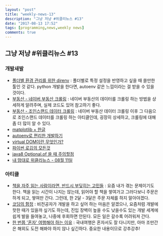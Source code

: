 ```yaml
---
layout: "post"
title: "weekly-news-13"
description: "그냥 저냥 #위클리뉴스 #13"
date: "2017-08-13 17:52"
tags: [programming,news,weekly news]
comments: true
---
```


## 그냥 저냥 #위클리뉴스 #13



### 개발새발



- [폴더별 환경 관리를 위한 direnv](https://blog.outsider.ne.kr/1306) : 폴더별로 특정 설정을 반영하고 싶을 때 쓸만한 툴인 것 같다. python 개발을 한다면, autoenv 같은 느낌이라는 걸 받을 수 있을 것이다.
- [부동산 - 네이버 부동산 크롤링](https://financedata.github.io/posts/naver-land-crawling.html) : 네이버 부동산의 데이터를 크롤링 하는 방법을 상세하게 알려주며, 실제 코드도 있어 참고하기 좋다.
- [부동산 - 조인스랜드 데이터 크롤링](https://financedata.github.io/posts/joins-land-crawling.html) : 네이버 부동산 데이터 크롤링 이후 그 다음으로 조인스랜드 데이터를 크롤링 하는 아티클인데, 굉장히 상세하고, 크롤링에 대해 좀 더 많이 알 수 있다.
- [matplotlib + 한글](https://financedata.github.io/posts/matplotlib-hangul-for-osx.html)
- [autoenv로 편리한 개발하기](https://beomi.github.io/2017/07/16/Use-Autoenv/)
- [virtual DOM이란 무엇인가?](http://mygumi.tistory.com/190)
- [파이썬 로깅의 모든것](http://hamait.tistory.com/880)
- [java8 Optional.of 쓸 때 주의할점](http://namocom.tistory.com/507)
- [내 맘대로 위클리뉴스 - 08월 11일](https://www.sangkon.com/2017/08/11/sigamdream_weekly_2017_32/)



### 아티클

- [책을 자주 읽는 사람이라면, 반드시 부딪히는 고민들](http://ppss.kr/archives/126983) : 요즘 내가 겪는 문제이기도 한다. 책을 읽는 시간이 나지는 않는데, 읽어야 할 책을 쌓여가고 그러다보니 주문은 하게 되고, 쌓여만 간다. 그런데, 한 2달 - 3달은 주문 자체를 하지 말아야겠다.
- [코딩의 함정](http://ppss.kr/archives/126994) : 비전공자가 개발을 하고 싶어 하는 마음은 알겠으나, 요즘처럼 개발에 핫한 때가 있을까 싶기도 하는데, 진입 장벽이 높을 수도 낮을수도 있는 개발 세계에 쉽게 발을 들여놓고, 나중에 후회하면 안된다. 모든 일은 갈수록 어려워져 간다.
- [한 번쯤 '혼자' 여행해야 하는 이유](http://ppss.kr/archives/127160) : 국내여행은 혼자서도 잘 다니지만, 아마 조만간은 해외도 도전 해봐야 하지 않나 싶긴하다. 중요한 내용이므로 강추강추!
